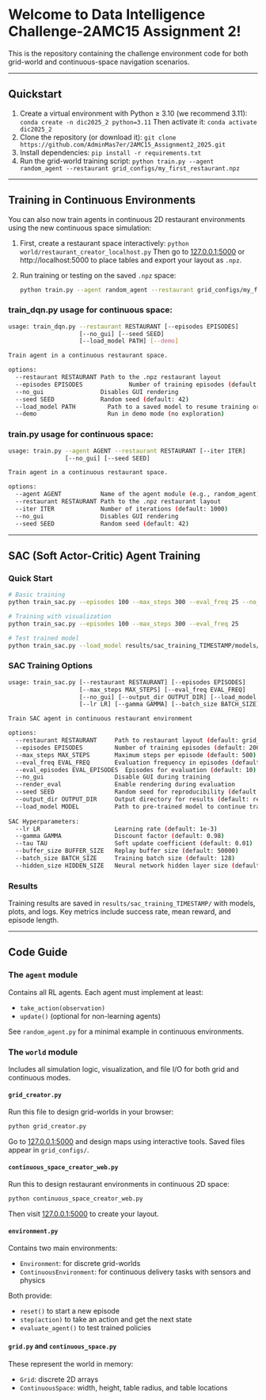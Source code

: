 # Welcome to Data Intelligence Challenge-2AMC15 Assignment 2!

This is the repository containing the challenge environment code for both grid-world and continuous-space navigation scenarios.

---

## Quickstart

1. Create a virtual environment with Python ≥ 3.10 (we recommend 3.11):
   `conda create -n dic2025_2 python=3.11`
   Then activate it:
   `conda activate dic2025_2`
2. Clone the repository (or download it):
   `git clone https://github.com/AdminMas7er/2AMC15_Assignment2_2025.git`
3. Install dependencies:
   `pip install -r requirements.txt`
4. Run the grid-world training script:
   `python train.py --agent random_agent --restaurant grid_configs/my_first_restaurant.npz`

---

## Training in Continuous Environments

You can also now train agents in continuous 2D restaurant environments using the new continuous space simulation:

1. First, create a restaurant space interactively:
   `python world/restaurant_creator_localhost.py`
   Then go to [127.0.0.1:5000](http://127.0.0.1:5000) or http://localhost:5000 to place tables and export your layout as `.npz`.

2. Run training or testing on the saved `.npz` space:

   ```bash
   python train.py --agent random_agent --restaurant grid_configs/my_first_restaurant.npz --iter 500
   ```

### train_dqn.py usage for continuous space:

```bash
usage: train_dqn.py --restaurant RESTAURANT [--episodes EPISODES]
                    [--no_gui] [--seed SEED]
                    [--load_model PATH] [--demo]

Train agent in a continuous restaurant space.

options:
  --restaurant RESTAURANT Path to the .npz restaurant layout
  --episodes EPISODES             Number of training episodes (default: 100)
  --no_gui                Disables GUI rendering
  --seed SEED             Random seed (default: 42)
  --load_model PATH         Path to a saved model to resume training or run demo
  --demo                    Run in demo mode (no exploration)
```

### train.py usage for continuous space:

```bash
usage: train.py --agent AGENT --restaurant RESTAURANT [--iter ITER]
                [--no_gui] [--seed SEED]

Train agent in a continuous restaurant space.

options:
  --agent AGENT           Name of the agent module (e.g., random_agent)
  --restaurant RESTAURANT Path to the .npz restaurant layout
  --iter ITER             Number of iterations (default: 1000)
  --no_gui                Disables GUI rendering
  --seed SEED             Random seed (default: 42)
```

---

## SAC (Soft Actor-Critic) Agent Training

### Quick Start

```bash
# Basic training
python train_sac.py --episodes 100 --max_steps 300 --eval_freq 25 --no_gui

# Training with visualization
python train_sac.py --episodes 100 --max_steps 300 --eval_freq 25

# Test trained model
python train_sac.py --load_model results/sac_training_TIMESTAMP/models/best_model.pth --episodes 10
```

### SAC Training Options

```bash
usage: train_sac.py [--restaurant RESTAURANT] [--episodes EPISODES] 
                    [--max_steps MAX_STEPS] [--eval_freq EVAL_FREQ]
                    [--no_gui] [--output_dir OUTPUT_DIR] [--load_model MODEL]
                    [--lr LR] [--gamma GAMMA] [--batch_size BATCH_SIZE]

Train SAC agent in continuous restaurant environment

options:
  --restaurant RESTAURANT     Path to restaurant layout (default: grid_configs/my_first_restaurant.npz)
  --episodes EPISODES         Number of training episodes (default: 2000)
  --max_steps MAX_STEPS       Maximum steps per episode (default: 500)
  --eval_freq EVAL_FREQ       Evaluation frequency in episodes (default: 100)
  --eval_episodes EVAL_EPISODES  Episodes for evaluation (default: 10)
  --no_gui                    Disable GUI during training
  --render_eval               Enable rendering during evaluation
  --seed SEED                 Random seed for reproducibility (default: 42)
  --output_dir OUTPUT_DIR     Output directory for results (default: results)
  --load_model MODEL          Path to pre-trained model to continue training
  
SAC Hyperparameters:
  --lr LR                     Learning rate (default: 1e-3)
  --gamma GAMMA               Discount factor (default: 0.98)
  --tau TAU                   Soft update coefficient (default: 0.01)
  --buffer_size BUFFER_SIZE   Replay buffer size (default: 50000)
  --batch_size BATCH_SIZE     Training batch size (default: 128)
  --hidden_size HIDDEN_SIZE   Neural network hidden layer size (default: 512)
```

### Results

Training results are saved in `results/sac_training_TIMESTAMP/` with models, plots, and logs. Key metrics include success rate, mean reward, and episode length.



---

## Code Guide

### The `agent` module

Contains all RL agents. Each agent must implement at least:

* `take_action(observation)`
* `update()` (optional for non-learning agents)

See `random_agent.py` for a minimal example in continuous environments.

### The `world` module

Includes all simulation logic, visualization, and file I/O for both grid and continuous modes.

#### `grid_creator.py`

Run this file to design grid-worlds in your browser:

```bash
python grid_creator.py
```

Go to [127.0.0.1:5000](http://127.0.0.1:5000) and design maps using interactive tools. Saved files appear in `grid_configs/`.

#### `continuous_space_creator_web.py`

Run this to design restaurant environments in continuous 2D space:

```bash
python continuous_space_creator_web.py
```

Then visit [127.0.0.1:5000](http://127.0.0.1:5000) to create your layout.

#### `environment.py`

Contains two main environments:

* `Environment`: for discrete grid-worlds
* `ContinuousEnvironment`: for continuous delivery tasks with sensors and physics

Both provide:

* `reset()` to start a new episode
* `step(action)` to take an action and get the next state
* `evaluate_agent()` to test trained policies

#### `grid.py` and `continuous_space.py`

These represent the world in memory:

* `Grid`: discrete 2D arrays
* `ContinuousSpace`: width, height, table radius, and table locations

<!-- #### `gui.py`

Handles visualizations via PyGame. Works for both environments. GUI can be turned off with `--no_gui` during training for speed. -->